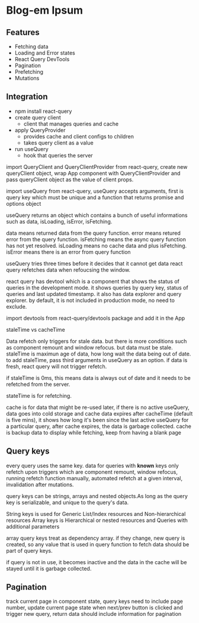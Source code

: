 # Blog-em Ipsum

## Features

-   Fetching data
-   Loading and Error states
-   React Query DevTools
-   Pagination
-   Prefetching
-   Mutations

## Integration

-   npm install react-query
-   create query client
    -   client that manages queries and cache
-   apply QueryProvider
    -   provides cache and client configs to children
    -   takes query client as a value
-   run useQuery
    -   hook that queries the server

import QueryClient and QueryClientProvider from react-query, create new queryClient object, wrap App component with QueryClientProvider and pass queryClient object as the value of client props.

import useQuery from react-query, useQuery accepts arguments, first is query key which must be unique and a function that returns promise and options object

useQuery returns an object which contains a bunch of useful informations such as data, isLoading, isError, isFetching.

data means returned data from the query function.
error means retured error from the query function.
isFetching means the async query function has not yet resolved.
isLoading means no cache data and plus isFetching.
isError means there is an error from query function

useQuery tries three times before it decides that it cannot get data
react query refetches data when refoucsing the window.

react query has devtool which is a component that shows the status of queries in the development mode. it shows queries by query key, status of queries and last updated timestamp. it also has data explorer and query explorer. by default, it is not included in production mode, no need to exclude.

import devtools from react-query/devtools package and add it in the App

staleTime vs cacheTime

Data refetch only triggers for stale data. but there is more conditions such as component remount and window refocus. but data must be stale. staleTime is maximun age of data, how long wait the data being out of date. to add staleTime, pass third arguments in useQuery as an option. if data is fresh, react query will not trigger refetch.

if staleTime is 0ms, this means data is always out of date and it needs to be refetched from the server.

stateTime is for refetching.

cache is for data that might be re-used later, if there is no active useQuery, data goes into cold storage and cache data expires after cacheTime (default is five mins), it shows how long it's been since the last active useQuery for a particular query, after cache expires, the data is garbage collected. cache is backup data to display while fetching, keep from having a blank page

## Query keys

every query uses the same key. data for queries with **known** keys only refetch upon triggers which are component remount, window refocus, running refetch function manually, automated refetch at a given interval, invalidation after mutations.

query keys can be strings, arrays and nested objects.As long as the query key is serializable, and unique to the query's data.

String keys is used for Generic List/Index resources and Non-hierarchical resources
Array keys is Hierarchical or nested resources and Queries with additional parameters

array query keys treat as dependency array. if they change, new query is created, so any value that is used in query function to fetch data should be part of query keys.

if query is not in use, it becomes inactive and the data in the cache will be stayed until it is garbage collected.

## Pagination

track current page in component state, query keys need to include page number, update current page state when next/prev button is clicked and trigger new query, return data should include information for pagination

